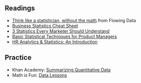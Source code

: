 

## Readings

- [Think like a statistician, without the math](https://flowingdata.com/2010/03/04/think-like-a-statistician-without-the-math/) from Flowing Data
- [Business Statistics Cheat Sheet](https://www.dummies.com/education/math/statistics/business-statistics-for-dummies-cheat-sheet/)
- [3 Statistics Every Marketer Should Understand](https://www.activecampaign.com/blog/3-statistics-for-marketers)
- [Basic Statistical Techniques for Product Managers](https://medium.com/@joseperezaguera/some-basic-statistical-techniques-for-product-managers-250a02586453)
- [HR Analytics & Statistics: An Introduction](https://www.analyticsinhr.com/blog/hr-analytics-statistics-introduction/)

## Practice

- Khan Academy: [Summarizing Quantitative Data](https://www.khanacademy.org/math/ap-statistics/summarizing-quantitative-data-ap/)
- Math is Fun: [Data Lessons](https://www.mathsisfun.com/data/index.html)
